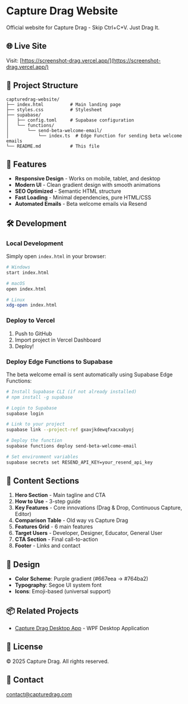 # Capture Drag Website

Official website for Capture Drag - Skip Ctrl+C+V. Just Drag It.

## 🌐 Live Site

Visit: [https://screenshot-drag.vercel.app/](https://screenshot-drag.vercel.app/)

## 📁 Project Structure

```
capturedrag-website/
├── index.html          # Main landing page
├── styles.css          # Stylesheet
├── supabase/
│   ├── config.toml     # Supabase configuration
│   └── functions/
│       └── send-beta-welcome-email/
│           └── index.ts  # Edge Function for sending beta welcome emails
└── README.md           # This file
```

## 🚀 Features

- **Responsive Design** - Works on mobile, tablet, and desktop
- **Modern UI** - Clean gradient design with smooth animations
- **SEO Optimized** - Semantic HTML structure
- **Fast Loading** - Minimal dependencies, pure HTML/CSS
- **Automated Emails** - Beta welcome emails via Resend

## 🛠️ Development

### Local Development

Simply open `index.html` in your browser:

```bash
# Windows
start index.html

# macOS
open index.html

# Linux
xdg-open index.html
```

### Deploy to Vercel

1. Push to GitHub
2. Import project in Vercel Dashboard
3. Deploy!

### Deploy Edge Functions to Supabase

The beta welcome email is sent automatically using Supabase Edge Functions:

```bash
# Install Supabase CLI (if not already installed)
# npm install -g supabase

# Login to Supabase
supabase login

# Link to your project
supabase link --project-ref gxavjkdewqfxacxabyoj

# Deploy the function
supabase functions deploy send-beta-welcome-email

# Set environment variables
supabase secrets set RESEND_API_KEY=your_resend_api_key
```

## 📝 Content Sections

1. **Hero Section** - Main tagline and CTA
2. **How to Use** - 3-step guide
3. **Key Features** - Core innovations (Drag & Drop, Continuous Capture, Editor)
4. **Comparison Table** - Old way vs Capture Drag
5. **Features Grid** - 6 main features
6. **Target Users** - Developer, Designer, Educator, General User
7. **CTA Section** - Final call-to-action
8. **Footer** - Links and contact

## 🎨 Design

- **Color Scheme**: Purple gradient (#667eea → #764ba2)
- **Typography**: Segoe UI system font
- **Icons**: Emoji-based (universal support)

## 📦 Related Projects

- [Capture Drag Desktop App](https://github.com/screenshotdrag-wow/ScreenshotDrag) - WPF Desktop Application

## 📄 License

© 2025 Capture Drag. All rights reserved.

## 📧 Contact

contact@capturedrag.com

